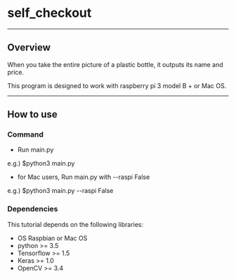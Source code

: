 # self_checkout
---
## Overview

When you take the entire picture of a plastic bottle, it outputs its name and price.

This program is designed to work with raspberry pi 3 model B + or Mac OS.

---
## How to use
### Command
* Run main.py

e.g.) $python3 main.py

* for Mac users, Run main.py with --raspi False

e.g.) $python3 main.py --raspi False


### Dependencies

This tutorial depends on the following libraries:
* OS Raspbian or Mac OS
* python >= 3.5
* Tensorflow >= 1.5
* Keras >= 1.0
* OpenCV >= 3.4
